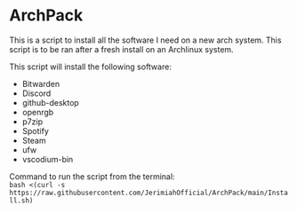# ArchPack
This is a script to install all the software I need on a new arch system. This script is to be ran after a fresh install on an Archlinux system.

This script will install the following software:
- Bitwarden
- Discord
- github-desktop
- openrgb
- p7zip
- Spotify
- Steam
- ufw
- vscodium-bin

Command to run the script from the terminal:  
`bash <(curl -s https://raw.githubusercontent.com/JerimiahOfficial/ArchPack/main/Install.sh)`
